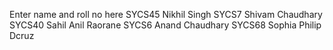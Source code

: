 Enter name and roll no here
SYCS45 Nikhil Singh 
SYCS7 Shivam Chaudhary
SYCS40 Sahil Anil Raorane
SYCS6 Anand Chaudhary
SYCS68 Sophia Philip Dcruz